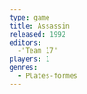 ```yaml
---
type: game
title: Assassin
released: 1992
editors: 
  -'Team 17'
players: 1
genres:
  - Plates-formes
---
```

